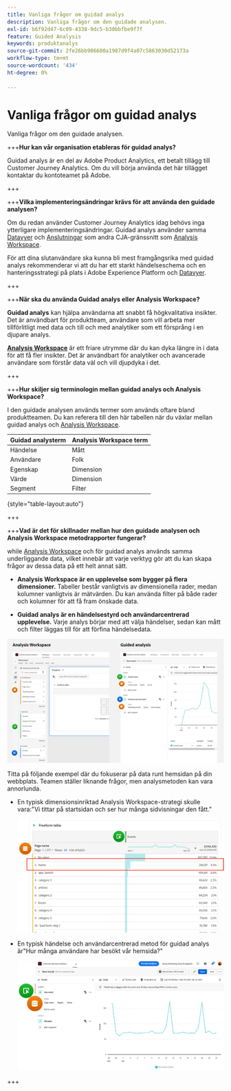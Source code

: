 ```yaml
---
title: Vanliga frågor om guidad analys
description: Vanliga frågor om den guidade analysen.
exl-id: b6f92d47-6c09-4338-9dc5-b30bbfbe9f7f
feature: Guided Analysis
keywords: produktanalys
source-git-commit: 2fe26bb906600a1987d9f4a07c5863030d52173a
workflow-type: tm+mt
source-wordcount: '434'
ht-degree: 0%

---
```


# Vanliga frågor om guidad analys

Vanliga frågor om den guidade analysen.

+++**Hur kan vår organisation etableras för guidad analys?**

Guidad analys är en del av Adobe Product Analytics, ett betalt tillägg till Customer Journey Analytics. Om du vill börja använda det här tillägget kontaktar du kontoteamet på Adobe.

+++

+++**Vilka implementeringsändringar krävs för att använda den guidade analysen?**

Om du redan använder Customer Journey Analytics idag behövs inga ytterligare implementeringsändringar. Guidad analys använder samma [Datavyer](../data-views/data-views.md) och [Anslutningar](../connections/overview.md) som andra CJA-gränssnitt som [Analysis Workspace](../analysis-workspace/home.md).

För att dina slutanvändare ska kunna bli mest framgångsrika med guidad analys rekommenderar vi att du har ett starkt händelseschema och en hanteringsstrategi på plats i Adobe Experience Platform och [Datavyer](../data-views/data-views.md).

+++

+++**När ska du använda Guidad analys eller Analysis Workspace?**

**Guidad analys** kan hjälpa användarna att snabbt få högkvalitativa insikter. Det är användbart för produktteam, användare som vill arbeta mer tillförlitligt med data och till och med analytiker som ett försprång i en djupare analys.

**[Analysis Workspace](../analysis-workspace/home.md)** är ett friare utrymme där du kan dyka längre in i data för att få fler insikter. Det är användbart för analytiker och avancerade användare som förstår data väl och vill djupdyka i det.

+++

+++**Hur skiljer sig terminologin mellan guidad analys och Analysis Workspace?**

I den guidade analysen används termer som används oftare bland produktteamen. Du kan referera till den här tabellen när du växlar mellan guidad analys och [Analysis Workspace](../analysis-workspace/home.md).

| Guidad analysterm | Analysis Workspace term |
| --- | --- |
| Händelse | Mått |
| Användare | Folk |
| Egenskap | Dimension |
| Värde | Dimension |
| Segment | Filter |

{style="table-layout:auto"}

+++

+++**Vad är det för skillnader mellan hur den guidade analysen och Analysis Workspace metodrapporter fungerar?**

while [Analysis Workspace](../analysis-workspace/home.md) och för guidad analys används samma underliggande data, vilket innebär att varje verktyg gör att du kan skapa frågor av dessa data på ett helt annat sätt.

* **Analysis Workspace är en upplevelse som bygger på flera dimensioner.** Tabeller består vanligtvis av dimensionella rader, medan kolumner vanligtvis är mätvärden. Du kan använda filter på både rader och kolumner för att få fram önskade data.

* **Guidad analys är en händelsestyrd och användarcentrerad upplevelse.** Varje analys börjar med att välja händelser, sedan kan mått och filter läggas till för att förfina händelsedata.

![Analysis Workspace och guidade analysvyer](assets/structure.png)

Titta på följande exempel där du fokuserar på data runt hemsidan på din webbplats. Teamen ställer liknande frågor, men analysmetoden kan vara annorlunda.

* En typisk dimensionsinriktad Analysis Workspace-strategi skulle vara:&quot;Vi tittar på startsidan och ser hur många sidvisningar den fått.&quot;

  ![Dimension centrerad](assets/dimension-centered.png)

* En typisk händelse och användarcentrerad metod för guidad analys är&quot;Hur många användare har besökt vår hemsida?&quot;

  ![Händelsecentrerad](assets/event-centered.png)

+++
